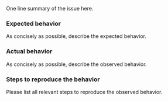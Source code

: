 One line summary of the issue here.
### Expected behavior

As concisely as possible, describe the expected behavior.
### Actual behavior

As concisely as possible, describe the observed behavior.
### Steps to reproduce the behavior

Please list all relevant steps to reproduce the observed behavior.
